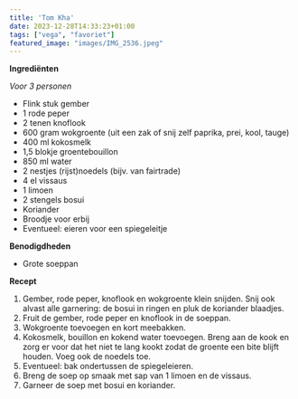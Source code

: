 ```yaml
---
title: 'Tom Kha'
date: 2023-12-28T14:33:23+01:00
tags: ["vega", "favoriet"]
featured_image: "images/IMG_2536.jpeg"
---
```


**Ingrediënten**

*Voor 3 personen*
- Flink stuk gember
- 1 rode peper
- 2 tenen knoflook
- 600 gram wokgroente (uit een zak of snij zelf paprika, prei, kool, tauge)
- 400 ml kokosmelk 
- 1,5 blokje groentebouillon
- 850 ml water 
- 2 nestjes (rijst)noedels (bijv. van fairtrade)
- 4 el vissaus 
- 1 limoen
- 2 stengels bosui 
- Koriander 
- Broodje voor erbij
- Eventueel: eieren voor een spiegeleitje

**Benodigdheden**
- Grote soeppan

**Recept**
1. Gember, rode peper, knoflook en wokgroente klein snijden. Snij ook alvast alle garnering: de bosui in ringen en pluk de koriander blaadjes.
2. Fruit de gember, rode peper en knoflook in de soeppan.
3. Wokgroente toevoegen en kort meebakken.
4. Kokosmelk, bouillon en kokend water toevoegen. Breng aan de kook en zorg er voor dat het niet te lang kookt zodat de groente een bite blijft houden. Voeg ook de noedels toe.
6. Eventueel: bak ondertussen de spiegeleieren.
7. Breng de soep op smaak met sap van 1 limoen en de vissaus.
8. Garneer de soep met bosui en koriander.